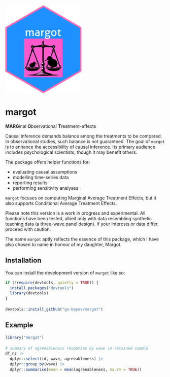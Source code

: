 
<!-- README.md is generated from README.Rmd. Please edit that file -->
<!-- badges: start -->

<img src="man/figures/margot_hex_sticker.png" width = 240>
<!-- badges: end -->

# margot

**MARG**inal **O**bservational **T**reatment-effects

Causal inference demands balance among the treatments to be compared. In
observational studies, such balance is not guaranteed. The goal of
`margot` is to enhance the accessibility of causal inference. Its
primary audience includes psychological scientists, though it may
benefit others.

The package offers helper functions for:

- evaluating causal assumptions
- modelling time-series data
- reporting results
- performing sensitivity analyses

`margot` focuses on computing Marginal Average Treatment Effects, but it
also supports Conditional Average Treatment Effects.

Please note this version is a work in progress and experimental. All
functions have been tested, albeit only with data resembling synthetic
teaching data (a three-wave panel design). If your interests or data
differ, proceed with caution.

The name `margot` aptly reflects the essence of this package, which I
have also chosen to name in honour of my daughter, Margot.

## Installation

You can install the development version of `margot` like so:

``` r
if (!require(devtools, quietly = TRUE)) {
  install.packages("devtools")
  library(devtools)
}

devtools::install_github("go-bayes/margot")
```

## Example

``` r
library("margot")

# summary of agreeableness responses by wave in retained sample
df_nz |> 
  dplyr::select(id, wave, agreeableness) |> 
  dplyr::group_by(wave) |> 
  dplyr::summarise(mean = mean(agreeableness, na.rm = TRUE))
```
